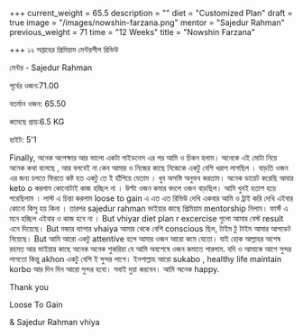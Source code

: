 +++
current_weight = 65.5
description = ""
diet = "Customized Plan"
draft = true
image = "/images/nowshin-farzana.png"
mentor = "Sajedur Rahman"
previous_weight = 71
time = "12 Weeks"
title = "Nowshin Farzana"

+++
১২ সপ্তাহের প্রিমিয়াম মেন্টরশীপ রিভিউ

মেন্টর - Sajedur Rahman

পূর্বের ওজন:71.00

বতর্মান ওজন: 65.50

কমেছে প্রায়:6.5 KG

হাইট: 5'1

Finally, অনেক অপেক্ষার আর ভালো একটা গাইডনেস এর পর আমি ও চিকন হলাম। অনেকে এই মোটা নিয়ে অনেক কথা বলেছে , আর বলবেই না কেন আমার ও নিজের কাছে নিজেকে একটু বেশি খরাপ লাগছিল । বাড়তি ওজন এর জন্য চলতে ফিরতে কষ্ট হত একটু তে ই হাঁপিয়ে যেতাম । খুব অসস্তি অনুভব করতাম। অনেক ডায়েট করেছি আবার keto o করলাম কোনোটাই কাজ হচ্ছিল না । উল্টা ওজন কমার বদলে ওজন বাড়ছিল। আমি খুবই হতাশ হয়ে পরেছিলাম । লাস্ট এ চিন্তা করলাম loose to gain এ এত এত রিভিউ দেখি একবার আমি ও ট্রাই করি দেখি এইবার কোনো কিসু হয় কিনা । তারপর sajedur rahman ভাইয়ার কাছে প্রিমিয়াম mentorship নিলাম। ফার্স্ট এ মনে হচ্ছিল এইবার ও কাজ হবে না । But vhiyar diet plan r excercise গুলো আমার বেস্ট result এনে দিয়েছে। But মজার ব্যাপার vhaiya আমার থেকে বেশি conscious ছিল, টাইম টু টাইম আমার আপডেট নিয়েছে। But আমি আরো একটু attentive হলে আমার ওজন আরো কমে যেতো। যাই হোক আল্লাহর অশেষ রহমত আর ভাইয়ার কাছে অনেক অনেক শুকরিয়া যে আমি অবশেষে ওজন কমাতে পারলাম. যদি ও আমাকে আগে সুন্দর লাগতো কিন্তু akhon একটু বেশি ই সুন্দর লাগে। ইনশাল্লাহ আরো sukabo , healthy life maintain korbo আর দিন দিন আরো সুন্দর হবো। সবাই দুয়া করবেন। আমি অনেক happy.

Thank you

Loose To Gain

& Sajedur Rahman vhiya